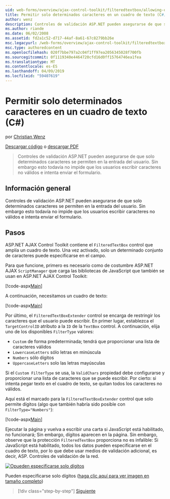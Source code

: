 ```yaml
---
uid: web-forms/overview/ajax-control-toolkit/filteredtextbox/allowing-only-certain-characters-in-a-text-box-cs
title: Permitir solo determinados caracteres en un cuadro de texto (C#) | Microsoft Docs
author: wenz
description: Controles de validación ASP.NET pueden asegurarse de que solo determinados caracteres se permiten en la entrada del usuario. Esto todavía no impide que los usuarios escriban no válidos...
ms.author: riande
ms.date: 06/02/2008
ms.assetid: fd2a1c52-d717-44af-8a61-67c8279bb26e
msc.legacyurl: /web-forms/overview/ajax-control-toolkit/filteredtextbox/allowing-only-certain-characters-in-a-text-box-cs
msc.type: authoredcontent
ms.openlocfilehash: 020f7bbe797a2c04f1ff97ea2056345028f700fb
ms.sourcegitcommit: 0f1119340e4464720cfd16d0ff15764746ea1fea
ms.translationtype: MT
ms.contentlocale: es-ES
ms.lasthandoff: 04/09/2019
ms.locfileid: "59407619"
---
```

# <a name="allowing-only-certain-characters-in-a-text-box-c"></a>Permitir solo determinados caracteres en un cuadro de texto (C#)

por [Christian Wenz](https://github.com/wenz)

[Descargar código](http://download.microsoft.com/download/4/c/2/4c2def7a-0d23-4055-91f9-1f18504167d7/FilteredTextBox0.cs.zip) o [descargar PDF](http://download.microsoft.com/download/b/6/a/b6ae89ee-df69-4c87-9bfb-ad1eb2b23373/filteredtextbox0CS.pdf)

> Controles de validación ASP.NET pueden asegurarse de que solo determinados caracteres se permiten en la entrada del usuario. Sin embargo esto todavía no impide que los usuarios escribir caracteres no válidos e intenta enviar el formulario.


## <a name="overview"></a>Información general

Controles de validación ASP.NET pueden asegurarse de que solo determinados caracteres se permiten en la entrada del usuario. Sin embargo esto todavía no impide que los usuarios escribir caracteres no válidos e intenta enviar el formulario.

## <a name="steps"></a>Pasos

ASP.NET AJAX Control Toolkit contiene el `FilteredTextBox` control que amplía un cuadro de texto. Una vez activado, solo un determinado conjunto de caracteres puede especificarse en el campo.

Para que funcione, primero es necesario como de costumbre ASP.NET AJAX `ScriptManager` que carga las bibliotecas de JavaScript que también se usan en ASP.NET AJAX Control Toolkit:

[!code-aspx[Main](allowing-only-certain-characters-in-a-text-box-cs/samples/sample1.aspx)]

A continuación, necesitamos un cuadro de texto:

[!code-aspx[Main](allowing-only-certain-characters-in-a-text-box-cs/samples/sample2.aspx)]

Por último, el `FilteredTextBoxExtender` control se encarga de restringir los caracteres que el usuario puede escribir. En primer lugar, establezca el `TargetControlID` atributo a la `ID` de la `TextBox` control. A continuación, elija uno de los disponibles `FilterType` valores:

- `Custom` de forma predeterminada; tendrá que proporcionar una lista de caracteres válidos
- `LowercaseLetters` sólo letras en minúscula
- `Numbers` sólo dígitos
- `UppercaseLetters` solo las letras mayúsculas

Si el `Custom FilterType` se usa, la `ValidChars` propiedad debe configurarse y proporcionar una lista de caracteres que se puede escribir. Por cierto: si intenta pegar texto en el cuadro de texto, se quitan todos los caracteres no válidos.

Aquí está el marcado para la `FilteredTextBoxExtender` control que solo permite dígitos (algo que también habría sido posible con `FilterType="Numbers"`):

[!code-aspx[Main](allowing-only-certain-characters-in-a-text-box-cs/samples/sample3.aspx)]

Ejecutar la página y vuelva a escribir una carta si JavaScript está habilitado, no funcionará; Sin embargo, dígitos aparecen en la página. Sin embargo, observe que la protección `FilteredTextBox` proporciona no es infalible: Si JavaScript está habilitado, todos los datos pueden especificarse en el cuadro de texto, por lo que debe usar medios de validación adicional, es decir, ASP. Controles de validación de la red.


[![Opueden especificarse solo dígitos](allowing-only-certain-characters-in-a-text-box-cs/_static/image2.png)](allowing-only-certain-characters-in-a-text-box-cs/_static/image1.png)

Pueden especificarse solo dígitos ([haga clic aquí para ver imagen en tamaño completo](allowing-only-certain-characters-in-a-text-box-cs/_static/image3.png))

> [!div class="step-by-step"]
> [Siguiente](allowing-only-certain-characters-in-a-text-box-vb.md)
